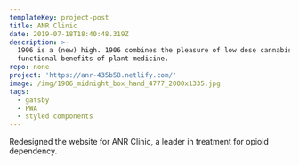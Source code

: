 ```yaml
---
templateKey: project-post
title: ANR Clinic
date: 2019-07-18T18:40:48.319Z
description: >-
  1906 is a (new) high. 1906 combines the pleasure of low dose cannabis with the
  functional benefits of plant medicine.
repo: none
project: 'https://anr-435b58.netlify.com/'
image: /img/1906_midnight_box_hand_4777_2000x1335.jpg
tags:
  - gatsby
  - PWA
  - styled components
---
```

Redesigned the website for ANR Clinic, a leader in treatment for opioid dependency.

 


